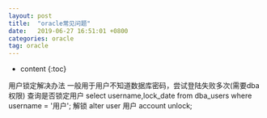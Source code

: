 ```yaml
---
layout: post
title:  "oracle常见问题"
date:   2019-06-27 16:51:01 +0800
categories: oracle
tag: oracle
---
```


* content
{:toc}


用户锁定解决办法
一般用于用户不知道数据库密码，尝试登陆失败多次(需要dba权限)
查询是否锁定用户
select username,lock_date from dba_users where username = '用户';
解锁
alter user 用户 account unlock;

